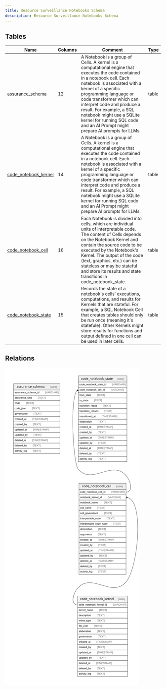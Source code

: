 ```yaml
---
title: Resource Surveillance Notebooks Schema
description: Resource Surveillance Notebooks Schema
---
```



## Tables

| Name                                            | Columns | Comment                                                                                                                                                                                                                                                                                                                                                                                                   | Type  |
| ----------------------------------------------- | ------- | --------------------------------------------------------------------------------------------------------------------------------------------------------------------------------------------------------------------------------------------------------------------------------------------------------------------------------------------------------------------------------------------------------- | ----- |
| [assurance_schema](/surveilr/reference/db/surveilr-code-notebooks-schema/assurance_schema)         | 12      | A Notebook is a group of Cells. A kernel is a computational engine that executes the code contained in a notebook cell.  Each notebook is associated with a kernel of a specific programming language or code transformer which can interpret  code and produce a result. For example, a SQL notebook might use a SQLite kernel for running SQL code and an AI Prompt  might prepare AI prompts for LLMs. | table |
| [code_notebook_kernel](/surveilr/reference/db/surveilr-code-notebooks-schema/code_notebook_kernel) | 14      | A Notebook is a group of Cells. A kernel is a computational engine that executes the code contained in a notebook cell.  Each notebook is associated with a kernel of a specific programming language or code transformer which can interpret  code and produce a result. For example, a SQL notebook might use a SQLite kernel for running SQL code and an AI Prompt  might prepare AI prompts for LLMs. | table |
| [code_notebook_cell](/surveilr/reference/db/surveilr-code-notebooks-schema/code_notebook_cell)     | 16      | Each Notebook is divided into cells, which are individual units of interpretable code.  The content of Cells depends on the Notebook Kernel and contain the source code to be  executed by the Notebook's Kernel. The output of the code (text, graphics, etc.) can be  stateless or may be stateful and store its results and state transitions in code_notebook_state.                                  | table |
| [code_notebook_state](/surveilr/reference/db/surveilr-code-notebooks-schema/code_notebook_state)   | 15      | Records the state of a notebook's cells' executions, computations, and results for Kernels that are stateful.  For example, a SQL Notebook Cell that creates tables should only be run once (meaning it's statefule).  Other Kernels might store results for functions and output defined in one cell can be used in later cells.                                                                         | table |

## Relations

![er](../../../../../../assets/notebooks_schema.svg)
